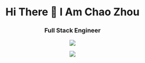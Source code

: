 <h1 align="center">Hi There 👋 I Am Chao Zhou</h1>

<h3 align='center'> Full Stack Engineer</h3>

<div align="middle" float='left'>
                
<a href='https://medium.com/@Chao.Zhou' target="_blank"><img src='https://img.shields.io/badge/Medium-12100E?style=for-the-badge&logo=medium&logoColor=white' /></a>

<a href='https://www.linkedin.com/in/chao-zhou8/' target='_blank'><img src='https://img.shields.io/badge/LinkedIn-0077B5?style=for-the-badge&logo=linkedin&logoColor=white' /></a>

</div>



<!--
**StudentCZ/StudentCZ** is a ✨ _special_ ✨ repository because its `README.md` (this file) appears on your GitHub profile.

Here are some ideas to get you started:

- 🔭 I’m currently working on ...
- 🌱 I’m currently learning ...
- 👯 I’m looking to collaborate on ...
- 🤔 I’m looking for help with ...
- 💬 Ask me about ...
- 📫 How to reach me: ...
- 😄 Pronouns: ...
- ⚡ Fun fact: ...
-->
